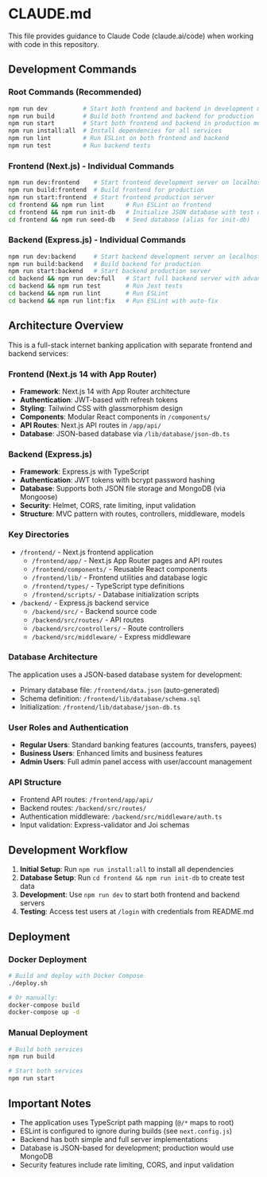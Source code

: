 # CLAUDE.md

This file provides guidance to Claude Code (claude.ai/code) when working with code in this repository.

## Development Commands

### Root Commands (Recommended)
```bash
npm run dev          # Start both frontend and backend in development mode
npm run build        # Build both frontend and backend for production
npm run start        # Start both frontend and backend in production mode
npm run install:all  # Install dependencies for all services
npm run lint         # Run ESLint on both frontend and backend
npm run test         # Run backend tests
```

### Frontend (Next.js) - Individual Commands
```bash
npm run dev:frontend    # Start frontend development server on localhost:3000
npm run build:frontend  # Build frontend for production
npm run start:frontend  # Start frontend production server
cd frontend && npm run lint      # Run ESLint on frontend
cd frontend && npm run init-db   # Initialize JSON database with test data
cd frontend && npm run seed-db   # Seed database (alias for init-db)
```

### Backend (Express.js) - Individual Commands
```bash
npm run dev:backend     # Start backend development server on localhost:3001
npm run build:backend   # Build backend for production
npm run start:backend   # Start backend production server
cd backend && npm run dev:full   # Start full backend server with advanced features
cd backend && npm run test       # Run Jest tests
cd backend && npm run lint       # Run ESLint
cd backend && npm run lint:fix   # Run ESLint with auto-fix
```

## Architecture Overview

This is a full-stack internet banking application with separate frontend and backend services:

### Frontend (Next.js 14 with App Router)
- **Framework**: Next.js 14 with App Router architecture
- **Authentication**: JWT-based with refresh tokens
- **Styling**: Tailwind CSS with glassmorphism design
- **Components**: Modular React components in `/components/`
- **API Routes**: Next.js API routes in `/app/api/`
- **Database**: JSON-based database via `/lib/database/json-db.ts`

### Backend (Express.js)
- **Framework**: Express.js with TypeScript
- **Authentication**: JWT tokens with bcrypt password hashing
- **Database**: Supports both JSON file storage and MongoDB (via Mongoose)
- **Security**: Helmet, CORS, rate limiting, input validation
- **Structure**: MVC pattern with routes, controllers, middleware, models

### Key Directories
- `/frontend/` - Next.js frontend application
  - `/frontend/app/` - Next.js App Router pages and API routes
  - `/frontend/components/` - Reusable React components
  - `/frontend/lib/` - Frontend utilities and database logic
  - `/frontend/types/` - TypeScript type definitions
  - `/frontend/scripts/` - Database initialization scripts
- `/backend/` - Express.js backend service
  - `/backend/src/` - Backend source code
  - `/backend/src/routes/` - API routes
  - `/backend/src/controllers/` - Route controllers
  - `/backend/src/middleware/` - Express middleware

### Database Architecture
The application uses a JSON-based database system for development:
- Primary database file: `/frontend/data.json` (auto-generated)
- Schema definition: `/frontend/lib/database/schema.sql`
- Initialization: `/frontend/lib/database/json-db.ts`

### User Roles and Authentication
- **Regular Users**: Standard banking features (accounts, transfers, payees)
- **Business Users**: Enhanced limits and business features
- **Admin Users**: Full admin panel access with user/account management

### API Structure
- Frontend API routes: `/frontend/app/api/`
- Backend routes: `/backend/src/routes/`
- Authentication middleware: `/backend/src/middleware/auth.ts`
- Input validation: Express-validator and Joi schemas

## Development Workflow

1. **Initial Setup**: Run `npm run install:all` to install all dependencies
2. **Database Setup**: Run `cd frontend && npm run init-db` to create test data
3. **Development**: Use `npm run dev` to start both frontend and backend servers
4. **Testing**: Access test users at `/login` with credentials from README.md

## Deployment

### Docker Deployment
```bash
# Build and deploy with Docker Compose
./deploy.sh

# Or manually:
docker-compose build
docker-compose up -d
```

### Manual Deployment
```bash
# Build both services
npm run build

# Start both services
npm run start
```

## Important Notes

- The application uses TypeScript path mapping (`@/*` maps to root)
- ESLint is configured to ignore during builds (see `next.config.js`)
- Backend has both simple and full server implementations
- Database is JSON-based for development; production would use MongoDB
- Security features include rate limiting, CORS, and input validation